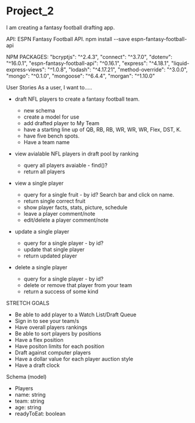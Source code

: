 # Project_2
I am creating a fantasy football drafting app. 

API: ESPN Fantasy Football API.
npm install --save espn-fantasy-football-api

NPM PACKAGES:
"bcryptjs": "^2.4.3",
"connect": "^3.7.0",
"dotenv": "^16.0.1",
"espn-fantasy-football-api": "^0.16.1",
"express": "^4.18.1",
"liquid-express-views": "^1.0.8",
"lodash": "^4.17.21",
"method-override": "^3.0.0",
"mongo": "^0.1.0",
"mongoose": "^6.4.4",
"morgan": "^1.10.0"

User Stories
As a user, I want to.....
 - draft NFL players to create a fantasy football team.
    - new schema
    - create a model for use
    - add drafted player to My Team
    - have a starting line up of QB, RB, RB, WR, WR, WR, Flex, DST, K.
    - have five bench spots.
    - Have a team name

 - view avialable NFL players in draft pool by ranking
    - query all players avaiable - find()?
    - return all players

- view a single player
    - query for a single fruit - by id? Search bar and click on name.
    - return single correct fruit
    - show player facts, stats, picture, schedule
    - leave a player comment/note
    - edit/delete a player comment/note

- update a single player
    - query for a single player - by id?
    - update that single player
    - return updated player

- delete a single player
    - query for a single player - by id?
    - delete or remove that player from your team
    - return a success of some kind

STRETCH GOALS
- Be able to add player to a Watch List/Draft Queue
- Sign in to see your team/s
- Have overall players rankings
- Be able to sort players by positions
- Have a flex position
- Have positon limits for each position
- Draft against computer players
- Have a dollar value for each player auction style
- Have a draft clock


Schema (model)
- Players
 - name: string
 - team: string
 - age: string
 - readyToEat: boolean